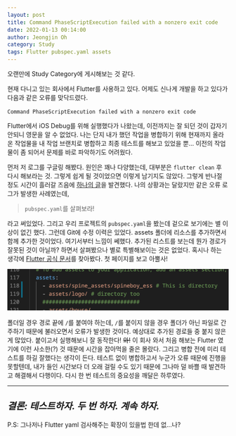 ```yaml
---
layout: post
title: Command PhaseScriptExecution failed with a nonzero exit code
date: 2022-01-13 00:14:00
author: Jeongjin Oh
category: Study
tags: Flutter pubspec.yaml assets
---
```


오랜만에 Study Category에 게시해보는 것 같다.

현재 다니고 있는 회사에서 Flutter를 사용하고 있다. 어제도 신나게 개발을 하고 있다가 다음과 같은 오류를 맞닥드렸다.

```log
Command PhaseScriptExecution failed with a nonzero exit code
```

Flutter에서 iOS Debug를 위해 실행했다가 나왔는데, 이전까지는 잘 되던 것이 갑자기 안되니 영문을 알 수 없었다. 나는 단지 내가 했던 작업을 병합하기 위해 현재까지 올라온 작업물을 내 작업 브랜치로 병합하고 최종 테스트를 해보고 있었을 뿐... 이전의 작업물이 좀 되어서 문제를 바로 파악하기도 어려웠다.

먼저 저 로그를 구글링 해봤다. 원인은 꽤나 다양했는데, 대부분은 `flutter clean` 후 다시 해보라는 것. 그렇게 쉽게 될 것이었으면 이렇게 남기지도 않았다. 그렇게 반나절 정도 시간이 흘러갈 즈음에 [하나의 글](https://khstar.tistory.com/entry/Flutter-iOS-%EC%95%B1-%EC%8B%A4%ED%96%89%EC%8B%9C-It-appears-that-your-application-still-contains-the-default-signing-identifier-%EC%98%A4%EB%A5%98)을 발견했다. 나의 상황과는 달랐지만 같은 오류 로그가 발생한 사례였는데,

> `pubspec.yaml`를 살펴보라!

라고 써있었다. 그리고 우리 프로젝트의 `pubspec.yaml`을 봤는데 겉으로 보기에는 별 이상이 없긴 했다. 그런데 Git에 수정 이력은 있었다. assets 폴더에 리소스를 추가하면서 함께 추가한 것이었다. 여기서부터 느낌이 쎄했다. 추가된 리스트를 보는데 뭔가 경로가 잘못된 것이 아닐까? 하면서 살펴봤으나 별로 특별해보이는 것은 없었다. 혹시나 하는 생각에 [Flutter 공식 문서](https://docs.flutter.dev/development/ui/assets-and-images#specifying-assets)를 찾아봤다. 첫 페이지를 보고 아뿔사!

![](/images/2022-1-13-Flutter-Error/1.png)

폴더일 경우 경로 끝에 `/`를 붙여야 하는데, `/`를 붙이지 않을 경우 폴더가 아닌 파일로 간주하기 때문에 불러오면서 오류가 발생한 것이다. 예상대로 추가된 경로들 중 붙지 않은게 많았다. 붙이고서 실행해보니 잘 동작한다! ~~와!~~ 이 회사 와서 처음 해보는 Flutter 였기에 이런 사소한(?) 것 때문에 시간을 잡아먹을 줄은 몰랐다. 그리고 병합 전에 미리 테스트를 하길 잘했다는 생각이 든다. 테스트 없이 병합하고서 누군가 오류 때문에 진행을 못할텐데, 내가 들인 시간보다 더 오래 걸릴 수도 있기 때문에 그나마 덜 바쁠 때 발견하고 해결해서 다행이다. 다시 한 번 테스트의 중요성을 깨달은 하루였다.

---

## _결론: 테스트하자. 두 번 하자. 계속 하자._

P.S: 그나저나 Flutter yaml 검사해주는 확장이 있을법 한데 없...나?
